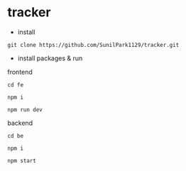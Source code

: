 # tracker

- install<br/>
```
git clone https://github.com/SunilPark1129/tracker.git
```

- install packages & run<br/>

frontend
```
cd fe
```
```
npm i
```
```
npm run dev
```

backend
```
cd be
```
```
npm i
```
```
npm start
```
